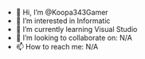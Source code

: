 - 👋 Hi, I’m @Koopa343Gamer
- 👀 I’m interested in Informatic
- 🌱 I’m currently learning Visual Studio
- 💞️ I’m looking to collaborate on: N/A
- 📫 How to reach me: N/A
